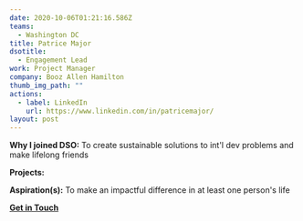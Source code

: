 ```yaml
---
date: 2020-10-06T01:21:16.586Z
teams:
  - Washington DC
title: Patrice Major
dsotitle:
  - Engagement Lead
work: Project Manager
company: Booz Allen Hamilton
thumb_img_path: ""
actions:
  - label: LinkedIn
    url: https://www.linkedin.com/in/patricemajor/
layout: post
---
```

**Why I joined DSO:** To create sustainable solutions to int'l dev problems and make lifelong friends

**Projects:** 

**Aspiration(s):** To make an impactful difference in at least one person's life

**[Get in Touch](mailto:patricemajor@dsoglobal.org)**